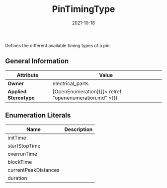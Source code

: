 ﻿---
title: PinTimingType
toc: false
type: specs
date: "2021-10-18"
draft: false
specification: VEC
version: 1.2.1
documentType: "Recommendation"
elementType: Class
classes:
  - PinTimingType
menu_name: vec-1.2.1
---
<p> Defines the different available timing types of a pin.      </p>

## General Information

| Attribute               | Value |
|-------------------------|-------|
| **Owner**               | electrical_parts |
| **Applied Stereotype**  | [OpenEnumeration]({{< relref "openenumeration.md" >}})<br/>  |

## Enumeration Literals
| Name          | **Description** |
|---------------|-----------------|
| initTime |  |
| startStopTime |  |
| overrunTime |  |
| blockTime |  |
| currentPeakDistances |  |
| duration |  |
